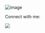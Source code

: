 ![image](https://github.com/MalkiMalov/Picture/blob/main/Malki%20Malov.png "Optional Title")

Connect with me:

[![](https://img.shields.io/badge/linkedin-%230077B5.svg?style=for-the-badge&logo=linkedin)](https://www.linkedin.com/in/malki-malov-1652b3197)
